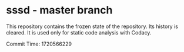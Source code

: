 # sssd - master branch

This repository contains the frozen state of the repository.
Its history is cleared. It is used only for static code
analysis with Codacy.

Commit Time: 1720566229